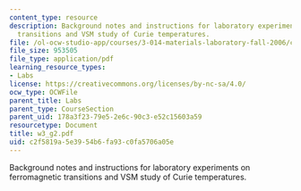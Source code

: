 ```yaml
---
content_type: resource
description: Background notes and instructions for laboratory experiments on ferromagnetic
  transitions and VSM study of Curie temperatures.
file: /ol-ocw-studio-app/courses/3-014-materials-laboratory-fall-2006/c2f5819a5e3954b6fa93c0fa5706a05e_w3_g2.pdf
file_size: 953505
file_type: application/pdf
learning_resource_types:
- Labs
license: https://creativecommons.org/licenses/by-nc-sa/4.0/
ocw_type: OCWFile
parent_title: Labs
parent_type: CourseSection
parent_uid: 178a3f23-79e5-2e6c-90c3-e52c15603a59
resourcetype: Document
title: w3_g2.pdf
uid: c2f5819a-5e39-54b6-fa93-c0fa5706a05e
---
```

Background notes and instructions for laboratory experiments on ferromagnetic transitions and VSM study of Curie temperatures.